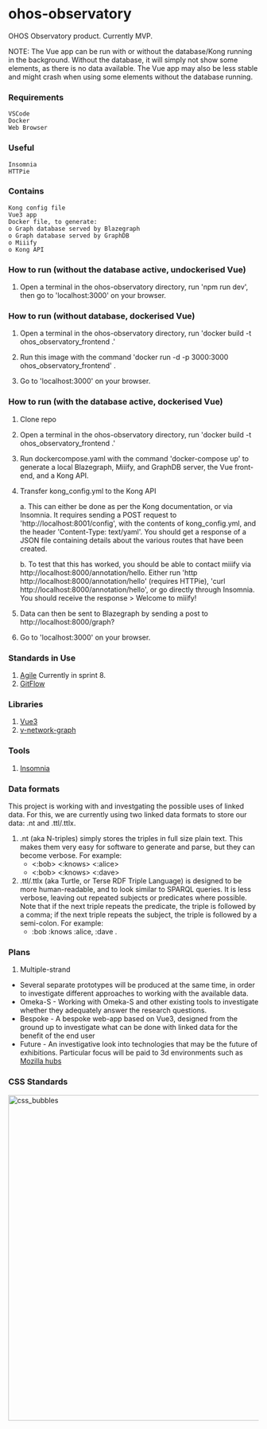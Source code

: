 # ohos-observatory

OHOS Observatory product. Currently MVP. 

NOTE: The Vue app can be run with or without the database/Kong running in the background. Without the database, it will simply not show some elements, as there is no data available. The Vue app may also be less stable and might crash when using some elements without the database running.

### Requirements

    VSCode
    Docker
    Web Browser

### Useful

    Insomnia
    HTTPie

### Contains

    Kong config file
    Vue3 app
    Docker file, to generate:
    o Graph database served by Blazegraph
    o Graph database served by GraphDB
    o Miiify
    o Kong API

### How to run (without the database active, undockerised Vue)

1. Open a terminal in the ohos-observatory directory, run 'npm run dev', then go to 'localhost:3000' on your browser.

### How to run (without database, dockerised Vue)

1. Open a terminal in the ohos-observatory directory, run 'docker build -t ohos_observatory_frontend .'

2. Run this image with the command 'docker run -d -p 3000:3000 ohos_observatory_frontend' .

3. Go to 'localhost:3000' on your browser.

### How to run (with the database active, dockerised Vue)

1. Clone repo

2. Open a terminal in the ohos-observatory directory, run 'docker build -t ohos_observatory_frontend .'

3. Run dockercompose.yaml with the command 'docker-compose up' to generate a local Blazegraph, Miiify, and GraphDB server, the Vue front-end, and a Kong API.

4. Transfer kong_config.yml to the Kong API

    a. This can either be done as per the Kong documentation, or via Insomnia. It requires sending a POST request to 'http://localhost:8001/config', with the contents of kong_config.yml, and the header 'Content-Type: text/yaml'. You should get a response of a JSON file containing details about the various routes that have been created.

    b. To test that this has worked, you should be able to contact miiify via http://localhost:8000/annotation/hello. Either run 'http http://localhost:8000/annotation/hello' (requires HTTPie), 'curl http://localhost:8000/annotation/hello', or go directly through Insomnia. You should receive the response > Welcome to miiify!

5. Data can then be sent to Blazegraph by sending a post to http://localhost:8000/graph?

6. Go to 'localhost:3000' on your browser.


### Standards in Use

1. [Agile](https://www.atlassian.com/agile#:~:text=Agile%20is%20an%20iterative%20approach,small%2C%20but%20consumable%2C%20increments.) Currently in sprint 8.
2. [GitFlow](https://nvie.com/posts/a-successful-git-branching-model/)

### Libraries

1. [Vue3](https://vuejs.org)
2. [v-network-graph](https://dash14.github.io/v-network-graph/)

### Tools

1. [Insomnia](https://insomnia.rest)

### Data formats

This project is working with and investgating the possible uses of linked data. For this, we are currently using two linked data formats to store our data: .nt and .ttl/.ttlx. 
1. .nt (aka N-triples) simply stores the triples in full size plain text. This makes them very easy for software to generate and parse, but they can become verbose. For example:
    * <:bob> <:knows> <:alice> 
    * <:bob> <:knows> <:dave>
2. .ttl/.ttlx (aka Turtle, or Terse RDF Triple Language) is designed to be more human-readable, and to look similar to SPARQL queries. It is less verbose, leaving out repeated subjects or predicates where possible. Note that if the next triple repeats the predicate, the triple is followed by a comma; if the next triple repeats the subject, the triple is followed by a semi-colon. For example:
    * :bob :knows :alice,
                  :dave .

### Plans

1. Multiple-strand
  * Several separate prototypes will be produced at the same time, in order to investigate different approaches to working with the available data. 
  * Omeka-S - Working with Omeka-S and other existing tools to investigate whether they adequately answer  the research questions. 
  * Bespoke - A bespoke web-app based on Vue3, designed from the ground up to investigate what can be done with linked data for the benefit of the end user
  * Future - An investigative look into technologies that may be the future of exhibitions. Particular focus will be paid to 3d environments such as [Mozilla hubs](https://hubs.mozilla.com/)
  
### CSS Standards

<img width="654" alt="css_bubbles" src="https://user-images.githubusercontent.com/105296158/180023546-bc3bb26f-1ebb-4b54-8e54-11ad3c5f80e7.PNG">
